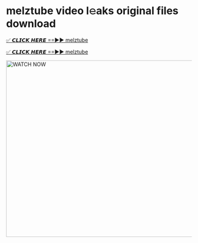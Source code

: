 # melztube video l𝚎aks original files download

<p><a href="https://mediafirer.com/melztube&ref=titik" rel="nofollow">✅ 𝘾𝙇𝙄𝘾𝙆 𝙃𝙀𝙍𝙀 ==►► melztube</a></p>

<p><a href="https://mediafirer.com/melztube&ref=titik" rel="nofollow">✅ 𝘾𝙇𝙄𝘾𝙆 𝙃𝙀𝙍𝙀 ==►► melztube</a></p>

<p><a rel="nofollow" title="WATCH NOW" href="https://mediafirer.com/melztube&ref=titik"><img border="melztube" height="480" width="854" title="WATCH NOW" alt="WATCH NOW" src="https://i.imgur.com/WiGg2rx.gif"></a></p>